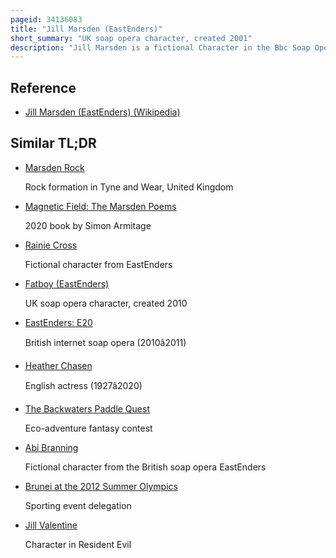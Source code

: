 ```yaml
---
pageid: 34136083
title: "Jill Marsden (EastEnders)"
short_summary: "UK soap opera character, created 2001"
description: "Jill Marsden is a fictional Character in the Bbc Soap Opera Eastenders played by sophie Stanton. She made her first Appearance on March 5 2001 investigating the Shooting of Phil Mitchell which was Part of the Whodunit Storyline who shot Phil? '. Marsden returned in 2002, 2003 and 2009. She returned on 5 January 2012 for her third whodunit Storyline, 'who's stalking Phil? ', departing four Months later on 10 May 2012. Marsden returned for two Episodes on 17 August 2012 to conclude the latter Storyline. In July 2015 she returned to do a Part of who killed lucy Beale? 'Whodunit Storyline."
---
```


## Reference

- [Jill Marsden (EastEnders) (Wikipedia)](https://en.wikipedia.org/?curid=34136083)

## Similar TL;DR

- [Marsden Rock](/tldr/en/marsden-rock)

  Rock formation in Tyne and Wear, United Kingdom

- [Magnetic Field: The Marsden Poems](/tldr/en/magnetic-field-the-marsden-poems)

  2020 book by Simon Armitage

- [Rainie Cross](/tldr/en/rainie-cross)

  Fictional character from EastEnders

- [Fatboy (EastEnders)](/tldr/en/fatboy-eastenders)

  UK soap opera character, created 2010

- [EastEnders: E20](/tldr/en/eastenders-e20)

  British internet soap opera (2010â2011)

- [Heather Chasen](/tldr/en/heather-chasen)

  English actress (1927â2020)

- [The Backwaters Paddle Quest](/tldr/en/the-backwaters-paddle-quest)

  Eco-adventure fantasy contest

- [Abi Branning](/tldr/en/abi-branning)

  Fictional character from the British soap opera EastEnders

- [Brunei at the 2012 Summer Olympics](/tldr/en/brunei-at-the-2012-summer-olympics)

  Sporting event delegation

- [Jill Valentine](/tldr/en/jill-valentine)

  Character in Resident Evil
